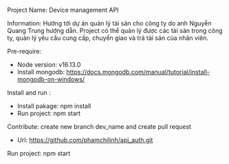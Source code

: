 Project Name: Device management API

Information: Hướng tới dự án quản lý tài sản cho công ty do anh Nguyễn Quang Trung hướng dẫn. Project có thể quản lý được các tài sản trong công ty, quản lý yêu cầu cung cấp, chuyển giao và trả tài sản của nhân viên.

Pre-require:
- Node version: v16.13.0
- Install mongodb: https://docs.mongodb.com/manual/tutorial/install-mongodb-on-windows/

Install and run :
- Install pakage: npm install
- Run project: npm start

Contribute: create new branch dev_name and create pull request
- Url: https://github.com/phamchilinh/api_auth.git

Run project: npm start